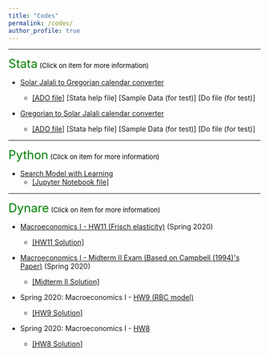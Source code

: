 ```yaml
---
title: "Codes"
permalink: /codes/
author_profile: true
---
```


---
<font size="5" color="green">Stata</font>
<font size="2" color="black">(Click on item for more information)</font>


- [Solar Jalali to Gregorian calendar converter](https://peymanshahidi.github.io/codes/jal2greg)
  - [[ADO file]](https://www.dropbox.com/s/ct3wpxx4357qrk4/jal2greg.ado?dl=0)
    [Stata help file]
    [Sample Data (for test)]
    [Do file (for test)]

- [Gregorian to Solar Jalali calendar converter](https://peymanshahidi.github.io/codes/greg2jal)
  - [[ADO file]](https://www.dropbox.com/s/1bjixzxoi3lo5ns/greg2jal.ado?dl=0)
    [Stata help file]
    [Sample Data (for test)]
    [Do file (for test)]

---
<font size="5" color="green">Python</font>
<font size="2" color="black">(Click on item for more information)</font>

- [Search Model with Learning](https://peymanshahidi.github.io/codes/searchwithlearning)
  - [[Jupyter Notebook file]](https://www.dropbox.com/s/lkkalblyygw2uus/Search_With_Learning.html?dl=0)

---
<font size="5" color="green">Dynare</font>
<font size="2" color="black">(Click on item for more information)</font>

- [Macroeconomics I - HW11 (Frisch elasticity)](https://peymanshahidi.github.io/codes/dynare/macro_i_hw11) (Spring 2020)
  - [[HW11 Solution]](https://www.dropbox.com/s/i7k0zktywr1kmqf/pset11-solutions.pdf?dl=0)
    
- [Macroeconomics I - Midterm II Exam (Based on Campbell (1994)'s Paper)](https://peymanshahidi.github.io/codes/dynare/macro_i_midterm2) (Spring 2020)
  - [[Midterm II Solution]](https://www.dropbox.com/s/ynfc43gmueg188z/Macro%20I%20-%20Midterm%20II%20-%20Dynare%20Solution.pdf?dl=0)

- Spring 2020: Macroeconomics I - [HW9 (RBC model)](https://peymanshahidi.github.io/codes/dynare/macro_i_hw9)
  - [[HW9 Solution]](https://www.dropbox.com/s/zajyamvau4wrps2/pset9-solutions.pdf?dl=0)

- Spring 2020: Macroeconomics I - [HW8](https://peymanshahidi.github.io/codes/dynare/macro_i_hw8) 
  - [[HW8 Solution]](https://www.dropbox.com/s/4qulf1ihx90qv4a/pset8-solution.pdf?dl=0)
